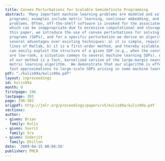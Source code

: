 ```yaml
---
title: Convex Perturbations for Scalable Semidefinite Programming
abstract: 'Many important machine learning problems are modeled and solved via semidefinite
  programs; examples include metric learning, nonlinear embedding, and certain clustering
  problems. Often, off-the-shelf software is invoked for the associated optimization,
  which can be inappropriate due to excessive computational and storage requirements.  In
  this paper, we introduce the use of convex perturbations for solving semidefinite
  programs (SDPs), and for a specific perturbation we derive an algorithm that has
  several advantages over existing techniques: a) it is simple, requiring only a few
  lines of Matlab, b) it is a first-order method, and thereby scalable, and c) it
  can easily exploit the structure of a given SDP (e.g., when the constraint matrices
  are low-rank, a situation common to several machine learning SDPs). A pleasant byproduct
  of our method is a fast, kernelized version of the large-margin nearest neighbor
  metric learning algorithm.  We demonstrate that our algorithm is effective in finding
  fast approximations to large-scale SDPs arising in some machine learning applications.'
pdf: "./kulis09a/kulis09a.pdf"
layout: inproceedings
id: kulis09a
month: 0
firstpage: 296
lastpage: 303
page: 296-303
origpdf: http://jmlr.org/proceedings/papers/v5/kulis09a/kulis09a.pdf
sections: 
author:
- given: Brian
  family: Kulis
- given: Suvrit
  family: Sra
- given: Inderjit
  family: Dhillon
date: '2009-04-15 00:04:56'
publisher: PMLR
---
```

